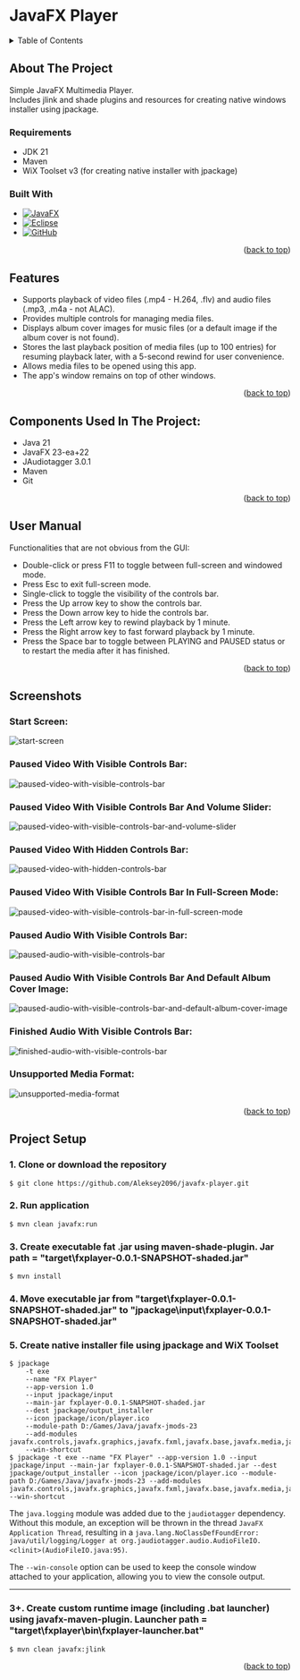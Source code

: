 <a name="readme-top"></a>

# JavaFX Player

<!-- TABLE OF CONTENTS -->
<details>
  <summary>Table of Contents</summary>
  <ol>
    <li>
      <a href="#about-the-project">About The Project</a>
      <ul>
        <li><a href="#requirements">Requirements</a></li>
      </ul>
      <ul>
        <li><a href="#built-with">Built With</a></li>
      </ul>
    </li>
    <li><a href="#features">Features</a></li>
    <li><a href="#components-used-in-the-project">Components Used In The Project</a></li>
    <li><a href="#user-manual">User Manual</a></li>
    <li><a href="#screenshots">Screenshots</a></li>
    <li><a href="#project-setup">Project Setup</a></li>
  </ol>
</details>

## About The Project

Simple JavaFX Multimedia Player.\
Includes jlink and shade plugins and resources for creating native windows installer using jpackage.

### Requirements

* JDK 21
* Maven
* WiX Toolset v3 (for creating native installer with jpackage)

### Built With

* [![JavaFX][JavaFX.com]][JavaFX-url]
* [![Eclipse][Eclipse.com]][Eclipse-url]
* [![GitHub][GitHub.com]][GitHub-url]

<p align="right">(<a href="#readme-top">back to top</a>)</p>

## Features

- Supports playback of video files (.mp4 - H.264, .flv) and audio files (.mp3, .m4a - not ALAC).
- Provides multiple controls for managing media files.
- Displays album cover images for music files (or a default image if the album cover is not found).
- Stores the last playback position of media files (up to 100 entries) for resuming playback later, with a 5-second rewind for user convenience.
- Allows media files to be opened using this app.
- The app's window remains on top of other windows.

<p align="right">(<a href="#readme-top">back to top</a>)</p>

## Components Used In The Project:

- Java 21
- JavaFX 23-ea+22
- JAudiotagger 3.0.1
- Maven
- Git

<p align="right">(<a href="#readme-top">back to top</a>)</p>

## User Manual

Functionalities that are not obvious from the GUI:

- Double-click or press F11 to toggle between full-screen and windowed mode.
- Press Esc to exit full-screen mode.
- Single-click to toggle the visibility of the controls bar.
- Press the Up arrow key to show the controls bar.
- Press the Down arrow key to hide the controls bar.
- Press the Left arrow key to rewind playback by 1 minute.
- Press the Right arrow key to fast forward playback by 1 minute.
- Press the Space bar to toggle between PLAYING and PAUSED status or to restart the media after it has finished.

<p align="right">(<a href="#readme-top">back to top</a>)</p>

## Screenshots

### Start Screen:

![start-screen]

### Paused Video With Visible Controls Bar:

![paused-video-with-visible-controls-bar]

### Paused Video With Visible Controls Bar And Volume Slider:

![paused-video-with-visible-controls-bar-and-volume-slider]

### Paused Video With Hidden Controls Bar:

![paused-video-with-hidden-controls-bar]

### Paused Video With Visible Controls Bar In Full-Screen Mode:

![paused-video-with-visible-controls-bar-in-full-screen-mode]

### Paused Audio With Visible Controls Bar:

![paused-audio-with-visible-controls-bar]

### Paused Audio With Visible Controls Bar And Default Album Cover Image:

![paused-audio-with-visible-controls-bar-and-default-album-cover-image]

### Finished Audio With Visible Controls Bar:

![finished-audio-with-visible-controls-bar]

### Unsupported Media Format:

![unsupported-media-format]

<p align="right">(<a href="#readme-top">back to top</a>)</p>

## Project Setup

### 1. Clone or download the repository
```
$ git clone https://github.com/Aleksey2096/javafx-player.git
```

### 2. Run application
```
$ mvn clean javafx:run
```

### 3. Create executable fat .jar using maven-shade-plugin. Jar path = "target\fxplayer-0.0.1-SNAPSHOT-shaded.jar"
```
$ mvn install
```

### 4. Move executable jar from "target\fxplayer-0.0.1-SNAPSHOT-shaded.jar" to "jpackage\input\fxplayer-0.0.1-SNAPSHOT-shaded.jar"

### 5. Create native installer file using jpackage and WiX Toolset
```
$ jpackage 
	-t exe 
	--name "FX Player" 
	--app-version 1.0 
	--input jpackage/input 
	--main-jar fxplayer-0.0.1-SNAPSHOT-shaded.jar 
	--dest jpackage/output_installer 
	--icon jpackage/icon/player.ico 
	--module-path D:/Games/Java/javafx-jmods-23 
	--add-modules javafx.controls,javafx.graphics,javafx.fxml,javafx.base,javafx.media,java.logging 
	--win-shortcut
$ jpackage -t exe --name "FX Player" --app-version 1.0 --input jpackage/input --main-jar fxplayer-0.0.1-SNAPSHOT-shaded.jar --dest jpackage/output_installer --icon jpackage/icon/player.ico --module-path D:/Games/Java/javafx-jmods-23 --add-modules javafx.controls,javafx.graphics,javafx.fxml,javafx.base,javafx.media,java.logging --win-shortcut
```

The `java.logging` module was added due to the `jaudiotagger` dependency. Without this module, an exception will be thrown in the thread `JavaFX Application Thread`, resulting in a `java.lang.NoClassDefFoundError: java/util/logging/Logger at org.jaudiotagger.audio.AudioFileIO.<clinit>(AudioFileIO.java:95)`.

The `--win-console` option can be used to keep the console window attached to your application, allowing you to view the console output.

***

### 3+. Create custom runtime image (including .bat launcher) using javafx-maven-plugin. Launcher path = "target\fxplayer\bin\fxplayer-launcher.bat"
```
$ mvn clean javafx:jlink
```
<p align="right">(<a href="#readme-top">back to top</a>)</p>

<!-- MARKDOWN LINKS & IMAGES -->

[JavaFX.com]: https://img.shields.io/badge/javafx-%23FF0000.svg?style=for-the-badge&logo=javafx&logoColor=white

[JavaFX-url]: https://openjfx.io/

[Eclipse.com]: https://img.shields.io/badge/Eclipse-FE7A16.svg?style=for-the-badge&logo=Eclipse&logoColor=white

[Eclipse-url]: https://www.eclipse.org/

[GitHub.com]: https://img.shields.io/badge/github-%23121011.svg?style=for-the-badge&logo=github&logoColor=white

[GitHub-url]: https://github.com/

[start-screen]:project-info/start_screen.png

[paused-video-with-visible-controls-bar]:project-info/paused_video_with_visible_controls_bar.png

[paused-video-with-visible-controls-bar-and-volume-slider]:project-info/paused_video_with_visible_controls_bar_and_volume_slider.png

[paused-video-with-hidden-controls-bar]:project-info/paused_video_with_hidden_controls_bar.png

[paused-video-with-visible-controls-bar-in-full-screen-mode]:project-info/paused_video_with_visible_controls_bar_in_full_screen_mode.png

[paused-audio-with-visible-controls-bar]:project-info/paused_audio_with_visible_controls_bar.png

[paused-audio-with-visible-controls-bar-and-default-album-cover-image]:project-info/paused_audio_with_visible_controls_bar_and_default_album_cover_image.png

[finished-audio-with-visible-controls-bar]:project-info/finished_audio_with_visible_controls_bar.png

[unsupported-media-format]:project-info/unsupported_media_format.png
